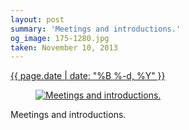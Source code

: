 ```yaml
---
layout: post
summary: 'Meetings and introductions.'
og_image: 175-1280.jpg
taken: November 10, 2013
---
```


<div class="post">
 <time>
  <a href="/175">
   {{ page.date | date: "%B %-d, %Y" }}
  </a>
 </time>
 <a href="/175">
  <figure data-taken="11/10/2013">
   <img alt="Meetings and introductions." sizes="(min-width: 700px) 50vw, calc(100vw - 2rem)" src="{{ site.assets_url }}/175-640.jpg" srcset="{{ site.assets_url }}/175-1280.jpg 1280w, {{ site.assets_url }}/175-960.jpg 960w, {{ site.assets_url }}/175-640.jpg 640w, {{ site.assets_url }}/175-320.jpg 320w"/>
  </figure>
 </a>
 <span>
  Meetings and introductions.
 </span>
</div>
